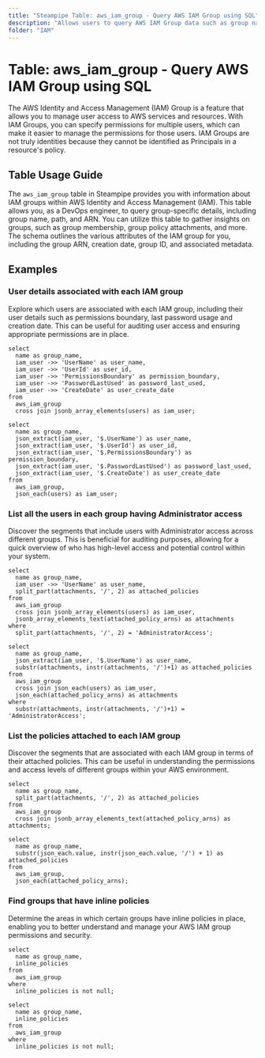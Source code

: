 ```yaml
---
title: "Steampipe Table: aws_iam_group - Query AWS IAM Group using SQL"
description: "Allows users to query AWS IAM Group data such as group name, path, and ARN. This table provides information about IAM groups within AWS Identity and Access Management (IAM)."
folder: "IAM"
---
```


# Table: aws_iam_group - Query AWS IAM Group using SQL

The AWS Identity and Access Management (IAM) Group is a feature that allows you to manage user access to AWS services and resources. With IAM Groups, you can specify permissions for multiple users, which can make it easier to manage the permissions for those users. IAM Groups are not truly identities because they cannot be identified as Principals in a resource's policy.

## Table Usage Guide

The `aws_iam_group` table in Steampipe provides you with information about IAM groups within AWS Identity and Access Management (IAM). This table allows you, as a DevOps engineer, to query group-specific details, including group name, path, and ARN. You can utilize this table to gather insights on groups, such as group membership, group policy attachments, and more. The schema outlines the various attributes of the IAM group for you, including the group ARN, creation date, group ID, and associated metadata.

## Examples

### User details associated with each IAM group
Explore which users are associated with each IAM group, including their user details such as permissions boundary, last password usage and creation date. This can be useful for auditing user access and ensuring appropriate permissions are in place.

```sql+postgres
select
  name as group_name,
  iam_user ->> 'UserName' as user_name,
  iam_user ->> 'UserId' as user_id,
  iam_user ->> 'PermissionsBoundary' as permission_boundary,
  iam_user ->> 'PasswordLastUsed' as password_last_used,
  iam_user ->> 'CreateDate' as user_create_date
from
  aws_iam_group
  cross join jsonb_array_elements(users) as iam_user;
```

```sql+sqlite
select
  name as group_name,
  json_extract(iam_user, '$.UserName') as user_name,
  json_extract(iam_user, '$.UserId') as user_id,
  json_extract(iam_user, '$.PermissionsBoundary') as permission_boundary,
  json_extract(iam_user, '$.PasswordLastUsed') as password_last_used,
  json_extract(iam_user, '$.CreateDate') as user_create_date
from
  aws_iam_group,
  json_each(users) as iam_user;
```


### List all the users in each group having Administrator access
Discover the segments that include users with Administrator access across different groups. This is beneficial for auditing purposes, allowing for a quick overview of who has high-level access and potential control within your system.

```sql+postgres
select
  name as group_name,
  iam_user ->> 'UserName' as user_name,
  split_part(attachments, '/', 2) as attached_policies
from
  aws_iam_group
  cross join jsonb_array_elements(users) as iam_user,
  jsonb_array_elements_text(attached_policy_arns) as attachments
where
  split_part(attachments, '/', 2) = 'AdministratorAccess';
```

```sql+sqlite
select
  name as group_name,
  json_extract(iam_user, '$.UserName') as user_name,
  substr(attachments, instr(attachments, '/')+1) as attached_policies
from
  aws_iam_group
  cross join json_each(users) as iam_user,
  json_each(attached_policy_arns) as attachments
where
  substr(attachments, instr(attachments, '/')+1) = 'AdministratorAccess';
```


### List the policies attached to each IAM group
Discover the segments that are associated with each IAM group in terms of their attached policies. This can be useful in understanding the permissions and access levels of different groups within your AWS environment.

```sql+postgres
select
  name as group_name,
  split_part(attachments, '/', 2) as attached_policies
from
  aws_iam_group
  cross join jsonb_array_elements_text(attached_policy_arns) as attachments;
```

```sql+sqlite
select
  name as group_name,
  substr(json_each.value, instr(json_each.value, '/') + 1) as attached_policies
from
  aws_iam_group,
  json_each(attached_policy_arns);
```


### Find groups that have inline policies
Determine the areas in which certain groups have inline policies in place, enabling you to better understand and manage your AWS IAM group permissions and security.
```sql+postgres
select
  name as group_name,
  inline_policies
from
  aws_iam_group
where 
  inline_policies is not null;
```

```sql+sqlite
select
  name as group_name,
  inline_policies
from
  aws_iam_group
where 
  inline_policies is not null;
```
